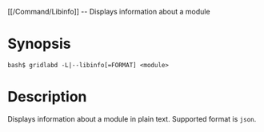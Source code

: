 [[/Command/Libinfo]] -- Displays information about a module

# Synopsis

~~~
bash$ gridlabd -L|--libinfo[=FORMAT] <module>                                   
~~~

# Description

Displays information about a module in plain text. Supported format is `json`.

